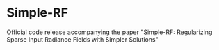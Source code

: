# Simple-RF
Official code release accompanying the paper "Simple-RF: Regularizing Sparse Input Radiance Fields with Simpler Solutions"
